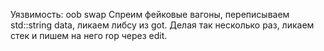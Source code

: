 Уязвимость: oob swap
Спреим фейковые вагоны, переписываем std::string data, ликаем либсу из got. Делая так несколько раз, ликаем стек и пишем на него rop через edit.
